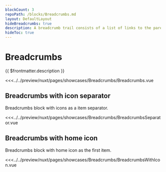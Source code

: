 ```yaml
---
blockCount: 3
repoPath: /blocks/Breadcrumbs.md
layout: DefaultLayout
hideBreadcrumbs: true
description: A breadcrumb trail consists of a list of links to the parent pages of the current page in hierarchical order. It helps users find their place.
hideToc: true
---
```

# Breadcrumbs

{{ $frontmatter.description }}

<Showcase showcase-name="Breadcrumbs/Breadcrumbs" style="min-height:200px">

<<<../../preview/nuxt/pages/showcases/Breadcrumbs/Breadcrumbs.vue

</Showcase>

## Breadcrumbs with icon separator

Breadcrumbs block with icons as a item separator.

<Showcase showcase-name="Breadcrumbs/BreadcrumbsSeparator" style="min-height: 300px;">
<<<../../preview/nuxt/pages/showcases/Breadcrumbs/BreadcrumbsSeparator.vue
</Showcase>

## Breadcrumbs with home icon

Breadcrumbs block with home icon as the first item.

<Showcase showcase-name="Breadcrumbs/BreadcrumbsWithIcon" style="min-height: 300px;">
<<<../../preview/nuxt/pages/showcases/Breadcrumbs/BreadcrumbsWithIcon.vue
</Showcase>

